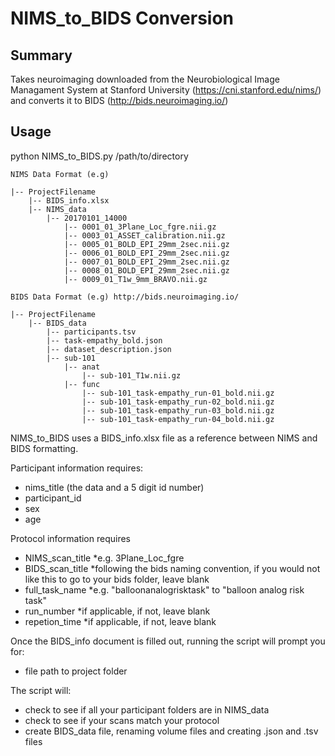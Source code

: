 # NIMS_to_BIDS Conversion

## Summary

Takes neuroimaging downloaded from the Neurobiological Image Managament System at Stanford University (https://cni.stanford.edu/nims/) and converts it to BIDS (http://bids.neuroimaging.io/)

## Usage

python NIMS_to_BIDS.py /path/to/directory



```
NIMS Data Format (e.g)

|-- ProjectFilename
    |-- BIDS_info.xlsx
    |-- NIMS_data
        |-- 20170101_14000
            |-- 0001_01_3Plane_Loc_fgre.nii.gz
            |-- 0003_01_ASSET_calibration.nii.gz
            |-- 0005_01_BOLD_EPI_29mm_2sec.nii.gz
            |-- 0006_01_BOLD_EPI_29mm_2sec.nii.gz
            |-- 0007_01_BOLD_EPI_29mm_2sec.nii.gz
            |-- 0008_01_BOLD_EPI_29mm_2sec.nii.gz
            |-- 0009_01_T1w_9mm_BRAVO.nii.gz  

BIDS Data Format (e.g) http://bids.neuroimaging.io/

|-- ProjectFilename
    |-- BIDS_data
        |-- participants.tsv
        |-- task-empathy_bold.json
        |-- dataset_description.json
        |-- sub-101
            |-- anat
                |-- sub-101_T1w.nii.gz
            |-- func
                |-- sub-101_task-empathy_run-01_bold.nii.gz
                |-- sub-101_task-empathy_run-02_bold.nii.gz
                |-- sub-101_task-empathy_run-03_bold.nii.gz
                |-- sub-101_task-empathy_run-04_bold.nii.gz
```



NIMS_to_BIDS uses a BIDS_info.xlsx file as a reference between NIMS and BIDS formatting. 

Participant information requires: 
  * nims_title (the data and a 5 digit id number)
  * participant_id
  * sex
  * age
    
Protocol information requires
  * NIMS_scan_title 
  	*e.g. 3Plane_Loc_fgre
  * BIDS_scan_title 
  	*following the bids naming convention, if you would not like this to go to your bids folder, leave blank
  * full_task_name 
  	*e.g. "balloonanalogrisktask" to "balloon analog risk task"
  * run_number 
  	*if applicable, if not, leave blank
  * repetion_time 
  	*if applicable, if not, leave blank
  
 Once the BIDS_info document is filled out, running the script will prompt you for:
  * file path to project folder
 
The script will:
  * check to see if all your participant folders are in NIMS_data
  * check to see if your scans match your protocol
  * create BIDS_data file, renaming volume files and creating .json and .tsv files
